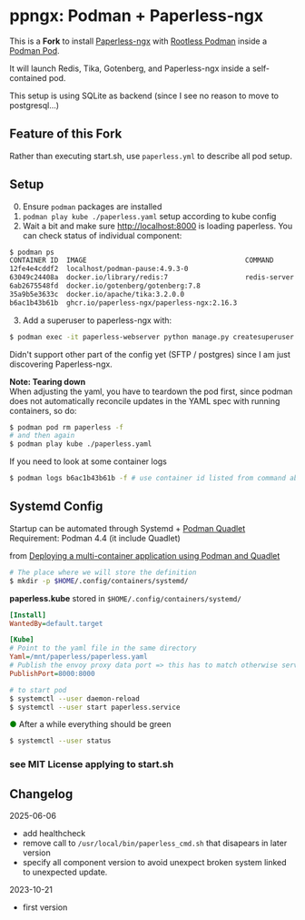 # ppngx: Podman + Paperless-ngx

This is a **Fork** to install [Paperless-ngx](https://github.com/paperless-ngx/paperless-ngx) with [Rootless Podman](https://github.com/containers/podman/blob/main/docs/tutorials/rootless_tutorial.md) inside a [Podman Pod](https://docs.podman.io/en/latest/markdown/podman-pod.1.html).

It will launch Redis, Tika, Gotenberg, and Paperless-ngx inside a self-contained pod.

This setup is using SQLite as backend (since I see no reason to move to postgresql...)

## Feature of this Fork

Rather than executing start.sh, use `paperless.yml` to describe all pod setup.

## Setup

0. Ensure `podman` packages are installed
1. `podman play kube ./paperless.yaml`    setup according to kube config
2.  Wait a bit and make sure <http://localhost:8000> is loading paperless. You can check status of individual component:

```bash
$ podman ps
CONTAINER ID  IMAGE                                       COMMAND       CREATED         STATUS                   PORTS                   NAMES
12fe4e4cddf2  localhost/podman-pause:4.9.3-0                            50 seconds ago  Up 51 seconds            0.0.0.0:8000->8000/tcp  d28730c88434-infra
63049c24408a  docker.io/library/redis:7                   redis-server  50 seconds ago  Up 51 seconds (healthy)  0.0.0.0:8000->8000/tcp  paperless-redis
6ab2675548fd  docker.io/gotenberg/gotenberg:7.8                         50 seconds ago  Up 51 seconds (healthy)  0.0.0.0:8000->8000/tcp  paperless-gotenberg
35a9b5e3633c  docker.io/apache/tika:3.2.0.0                             50 seconds ago  Up 51 seconds            0.0.0.0:8000->8000/tcp  paperless-tika
b6ac1b43b61b  ghcr.io/paperless-ngx/paperless-ngx:2.16.3                50 seconds ago  Up 50 seconds (healthy)  0.0.0.0:8000->8000/tcp  paperless-webserver
```

3. Add a superuser to paperless-ngx with:

```bash
$ podman exec -it paperless-webserver python manage.py createsuperuser
```

Didn't support other part of the config yet (SFTP / postgres) since I am just discovering Paperless-ngx.

**Note: Tearing down**  
When adjusting the yaml, you have to teardown the pod first, since podman does not automatically reconcile updates in the YAML spec with running containers, so do:
```bash
$ podman pod rm paperless -f
# and then again
$ podman play kube ./paperless.yaml
```

If you need to look at some container logs
```bash
$ podman logs b6ac1b43b61b -f # use container id listed from command above
```


## Systemd Config

Startup can be automated through Systemd + [Podman Quadlet](https://www.redhat.com/sysadmin/quadlet-podman)
Requirement: Podman 4.4 (it include Quadlet)

from [Deploying a multi-container application using Podman and Quadlet](https://www.redhat.com/sysadmin/multi-container-application-podman-quadlet)

```bash
# The place where we will store the definition
$ mkdir -p $HOME/.config/containers/systemd/
```

**paperless.kube** stored in `$HOME/.config/containers/systemd/`
```ini
[Install]
WantedBy=default.target

[Kube]
# Point to the yaml file in the same directory
Yaml=/mnt/paperless/paperless.yaml
# Publish the envoy proxy data port => this has to match otherwise service won't start
PublishPort=8000:8000
```

```bash
# to start pod
$ systemctl --user daemon-reload
$ systemctl --user start paperless.service
```

 <span style="color:green">●</span>  After a while everything should be green
```bash
$ systemctl --user status 
```


### see MIT License applying to start.sh

## Changelog

2025-06-06
- add healthcheck
- remove call to `/usr/local/bin/paperless_cmd.sh` that disapears in later version
- specify all component version to avoid unexpect broken system linked to unexpected update.

2023-10-21
- first version
